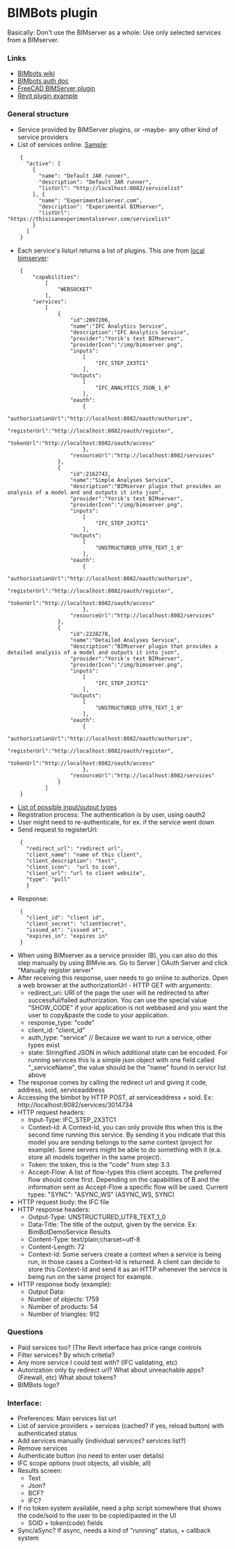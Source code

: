 # BIMBots plugin

Basically: Don't use the BIMserver as a whole: Use only selected services from a BIMserver.

### Links

* [BIMbots wiki](https://github.com/opensourceBIM/BIM-Bot-services/wiki)
* [BIMbots auth doc](https://github.com/opensourceBIM/BIM-Bot-services/wiki/Building-a-client-application#32-navigate-to-authorization-url)
* [FreeCAD BIMServer plugin](https://github.com/yorikvanhavre/WebTools/blob/master/BIMServer.py)
* [Revit plugin example](https://www.youtube.com/watch?v=CX2F21NFI3A)

### General structure

* Service provided by BIMServer plugins, or -maybe- any other kind of service providers
* List of services online. [Sample](https://github.com/opensourceBIM/BIMserver-Repository/blob/master/serviceproviders.json):

```
    {
      "active": [
        {
          "name": "Default JAR runner",
          "description": "Default JAR runner",
          "listUrl": "http://localhost:8082/servicelist"
        }, {
          "name": "Experimentalserver.com",
          "description": "Experimental BIMserver",
          "listUrl": "https://thisisanexperimentalserver.com/servicelist"
        }
      ]
    }
```

* Each service's listurl returns a list of plugins. This one from [local bimserver](http://localhost:8082/servicelist):

```
    {
        "capabilities":
            [
                "WEBSOCKET"
            ],
        "services":
            [
                {
                    "id":2097206,
                    "name":"IFC Analytics Service",
                    "description":"IFC Analytics Service",
                    "provider":"Yorik's test BIMserver",
                    "providerIcon":"/img/bimserver.png",
                    "inputs":
                        [
                            "IFC_STEP_2X3TC1"
                        ],
                    "outputs":
                        [
                            "IFC_ANALYTICS_JSON_1_0"
                        ],
                    "oauth":
                        {
                            "authorizationUrl":"http://localhost:8082/oauth/authorize",
                            "registerUrl":"http://localhost:8082/oauth/register",
                            "tokenUrl":"http://localhost:8082/oauth/access"
                        },
                    "resourceUrl":"http://localhost:8082/services"
                },
                {
                    "id":2162742,
                    "name":"Simple Analyses Service",
                    "description":"BIMserver plugin that provides an analysis of a model and and outputs it into json",
                    "provider":"Yorik's test BIMserver",
                    "providerIcon":"/img/bimserver.png",
                    "inputs":
                        [
                            "IFC_STEP_2X3TC1"
                        ],
                    "outputs":
                        [
                            "UNSTRUCTURED_UTF8_TEXT_1_0"
                        ],
                    "oauth":
                        {
                            "authorizationUrl":"http://localhost:8082/oauth/authorize",
                            "registerUrl":"http://localhost:8082/oauth/register",
                            "tokenUrl":"http://localhost:8082/oauth/access"
                        },
                    "resourceUrl":"http://localhost:8082/services"
                },
                {
                    "id":2228278,
                    "name":"Detailed Analyses Service",
                    "description":"BIMserver plugin that provides a detailed analysis of a model and outputs it into json",
                    "provider":"Yorik's test BIMserver",
                    "providerIcon":"/img/bimserver.png",
                    "inputs":
                        [
                            "IFC_STEP_2X3TC1"
                        ],
                    "outputs":
                        [
                            "UNSTRUCTURED_UTF8_TEXT_1_0"
                        ],
                    "oauth":
                        {
                            "authorizationUrl":"http://localhost:8082/oauth/authorize",
                            "registerUrl":"http://localhost:8082/oauth/register",
                            "tokenUrl":"http://localhost:8082/oauth/access"
                        },
                    "resourceUrl":"http://localhost:8082/services"
                }
            ]
    }
```

* [List of possible input/output types](https://github.com/opensourceBIM/BIM-Bot-services/wiki/Schemas)
* Registration process: The authentication is by user, using oauth2
* User might need to re-authenticate, for ex. if the service went down
* Send request to registerUrl:

```
    {
      "redirect_url": "redirect url",
      "client_name": "name of this client",
      "client_description": "test",
      "client_icon":  "url to icon",
      "client_url": "url to client website",
      "type": "pull"
      }
```

* Response:

```
    {
      "client_id": "client id",
      "client_secret": "clientSecret",
      "issued_at": "issued at",
      "expires_in": "expires in"
    }
```

* When using BIMserver as a service provider (B), you can also do this step manually by using BIMvie.ws. Go to Server | OAuth Server and click "Manually register server"
* After receiving this response, user needs to go online to authorize. Open a web browser at the authorizationUrl - HTTP GET with arguments:
  * redirect_uri: URI of the page the user will be redirected to after successful/failed authorization. You can use the special value "SHOW_CODE" if your application is not webbased and you want the user to copy&paste the code to your application.
  * response_type: "code"
  * client_id: "client_id"
  * auth_type: "service" // Because we want to run a service, other types exist
  * state: Stringified JSON in which additional state can be encoded. For running services this is a simple json object with one field called "_serviceName", the value should be the "name" found in servicr list above
* The response comes by calling the redirect url and giving it code, address, soid, serviceaddress
* Accessing the bimbot by HTTP POST, at serviceaddress + soid. Ex: http://localhost:8082/services/3014734
* HTTP request headers:
  * Input-Type: IFC_STEP_2X3TC1
  * Context-Id: A Context-Id, you can only provide this when this is the second time running this service. By sending it you indicate that this model you are sending belongs to the same context (project for example). Some servers might be able to do something with it (e.a. store all models together in the same project).
  * Token: the token, this is the "code" from step 3.3
  * Accept-Flow: A list of flow-types this client accepts. The preferred flow should come first. Depending on the capabilities of B and the information sent as Accept-Flow a specific flow will be used. Current types: "SYNC": "ASYNC_WS" (ASYNC_WS, SYNC)
* HTTP request body: the IFC file
* HTTP response headers:
  * Output-Type: UNSTRUCTURED_UTF8_TEXT_1_0
  * Data-Title: The title of the output, given by the service. Ex: BimBotDemoService Results
  * Content-Type: text/plain;charset=utf-8
  * Content-Length: 72
  * Context-Id: Some servers create a context when a service is being run, in those cases a Context-Id is returned. A client can decide to store this Context-Id and send it as an HTTP whenever the service is being run on the same project for example.
* HTTP response body (example):
  * Output Data:
  * Number of objects: 1759
  * Number of products: 54
  * Number of triangles: 912

### Questions

* Paid services too? (The Revit interface has price range controls
* Filter services? By which critetia?
* Any more service I could test with? (IFC validating, etc)
* Autorization only by redirect url? What about unreachable apps? (Firewall, etc) What about tokens?
* BIMBots logo?

### Interface:

* Preferences: Main services list url
* List of service providers + services (cached? if yes, reload button) with authenticated status
* Add services manually (individual services? services list?)
* Remove services
* Authenticate button (no need to enter user details)
* IFC scope options (root objects, all visible, all)
* Results screen:
  * Text
  * Json?
  * BCF?
  * IFC?
* If no token system available, need a php script somewhere that shows the code/soid to the user to be copied/pasted in the UI
  * SOID + token(code) fields
* Sync/aSync? If async, needs a kind of "running" status, + callback system






